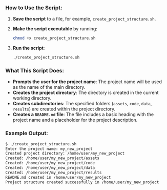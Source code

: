 ### How to Use the Script:

1. **Save the script** to a file, for example, `create_project_structure.sh`.

2. **Make the script executable** by running:
   ```bash
   chmod +x create_project_structure.sh
   ```

3. **Run the script**:
   ```bash
   ./create_project_structure.sh
   ```

### What This Script Does:

- **Prompts the user for the project name**: The project name will be used as the name of the main directory.
- **Creates the project directory**: The directory is created in the current working directory.
- **Creates subdirectories**: The specified folders (`assets`, `code`, `data`, `results`) are created within the project directory.
- **Creates a `README.md` file**: The file includes a basic heading with the project name and a placeholder for the project description.

### Example Output:

```bash
$ ./create_project_structure.sh
Enter the project name: my_new_project
Created project directory: /home/user/my_new_project
Created: /home/user/my_new_project/assets
Created: /home/user/my_new_project/code
Created: /home/user/my_new_project/data
Created: /home/user/my_new_project/results
README.md created in /home/user/my_new_project
Project structure created successfully in /home/user/my_new_project
```
